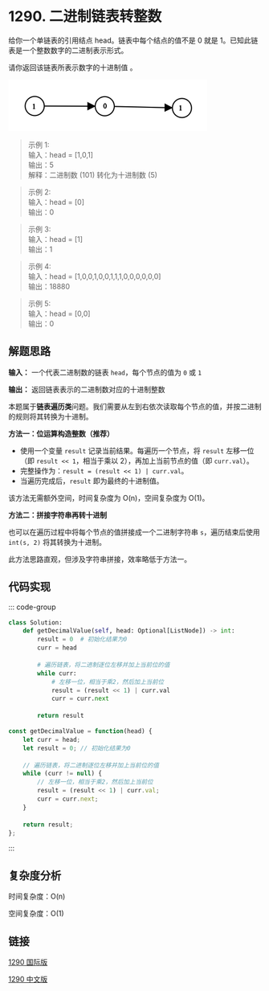 # 1290. 二进制链表转整数 <Badge type="tip" text="Easy" />

给你一个单链表的引用结点 head。链表中每个结点的值不是 0 就是 1。已知此链表是一个整数数字的二进制表示形式。

请你返回该链表所表示数字的十进制值 。

![1290](./assets/1290.png)

>示例 1:  
输入：head = [1,0,1]  
输出：5  
解释：二进制数 (101) 转化为十进制数 (5)  

>示例 2:  
输入：head = [0]  
输出：0 

>示例 3:  
输入：head = [1]  
输出：1  

>示例 4:  
输入：head = [1,0,0,1,0,0,1,1,1,0,0,0,0,0,0]  
输出：18880

>示例 5:  
输入：head = [0,0]  
输出：0

## 解题思路
**输入：** 一个代表二进制数的链表 `head`，每个节点的值为 `0` 或 `1`

**输出：** 返回链表表示的二进制数对应的十进制整数

本题属于**链表遍历类**问题。我们需要从左到右依次读取每个节点的值，并按二进制的规则将其转换为十进制。

**方法一：位运算构造整数（推荐）**

* 使用一个变量 `result` 记录当前结果。每遍历一个节点，将 `result` 左移一位（即 `result << 1`，相当于乘以 2），再加上当前节点的值（即 `curr.val`）。
* 完整操作为：`result = (result << 1) | curr.val`。
* 当遍历完成后，`result` 即为最终的十进制值。

该方法无需额外空间，时间复杂度为 O(n)，空间复杂度为 O(1)。

**方法二：拼接字符串再转十进制**

也可以在遍历过程中将每个节点的值拼接成一个二进制字符串 `s`，遍历结束后使用 `int(s, 2)` 将其转换为十进制。

此方法思路直观，但涉及字符串拼接，效率略低于方法一。

## 代码实现

::: code-group

```python
class Solution:
    def getDecimalValue(self, head: Optional[ListNode]) -> int:
        result = 0  # 初始化结果为0
        curr = head

        # 遍历链表，将二进制逐位左移并加上当前位的值
        while curr:
            # 左移一位，相当于乘2，然后加上当前位
            result = (result << 1) | curr.val  
            curr = curr.next
        
        return result
```

```javascript
const getDecimalValue = function(head) {
    let curr = head;
    let result = 0; // 初始化结果为0

    // 遍历链表，将二进制逐位左移并加上当前位的值
    while (curr != null) {
        // 左移一位，相当于乘2，然后加上当前位
        result = (result << 1) | curr.val; 
        curr = curr.next;
    }
    
    return result;
};
```

:::

## 复杂度分析

时间复杂度：O(n)

空间复杂度：O(1)

## 链接

[1290 国际版](https://leetcode.com/problems/convert-binary-number-in-a-linked-list-to-integer/description/)

[1290 中文版](https://leetcode.cn/problems/convert-binary-number-in-a-linked-list-to-integer/description/)
